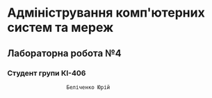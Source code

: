 <p align="center">

# Адміністрування комп'ютерних систем та мереж

## Лабораторна робота №4 

### Студент групи КІ-406    
                       Беліченко Юрій

</p>


